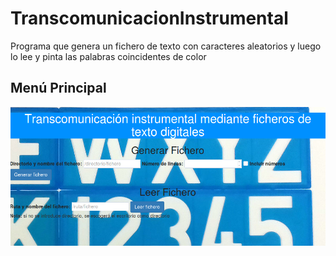 # TranscomunicacionInstrumental
Programa que genera un fichero de texto con caracteres aleatorios y luego lo lee y pinta las palabras coincidentes de color

## Menú Principal
![Menú Principal](https://github.com/josemiguex/TranscomunicacionInstrumental/blob/master/Capturas/1%20-%20MenuPrincipal.png?raw=true "Menú Principal")

